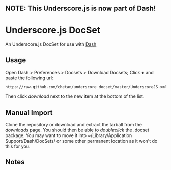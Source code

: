NOTE: This Underscore.js is now part of Dash!
---

# Underscore.js DocSet

An Underscore.js DocSet for use with [Dash](http://kapeli.com/dash/)


## Usage

Open Dash > Preferences > Docsets > Download Docsets; Click **+** and paste the following url:

    https://raw.github.com/chetan/underscore_docset/master/UnderscoreJS.xml

Then click *download* next to the new item at the bottom of the list.



## Manual Import

Clone the repository or download and extract the tarball from the *downloads* page. You should then be able to *doubleclick* the .docset package. You may want to move it into ~/Library/Application Support/Dash/DocSets/ or some other permanent location as it won't do this for you.


## Notes

